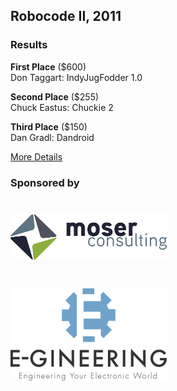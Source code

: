 ## Robocode II, 2011


### Results
**First Place** ($600)  
Don Taggart: IndyJugFodder 1.0

**Second Place** ($255)  
Chuck Eastus: Chuckie 2

**Third Place** ($150)  
Dan Gradl: Dandroid

[More Details](robocode2.html)

### Sponsored by

# [![Moser Consulting][moser_logo]][moser]

# [![E-gineering][egineering_logo]][egineering]

[moser]: http://www.moserit.com/
[moser_logo]: /sponsors/moser.png

[egineering]: http://www.e-gineering.com/
[egineering_logo]: /sponsors/e-gineering.jpg

